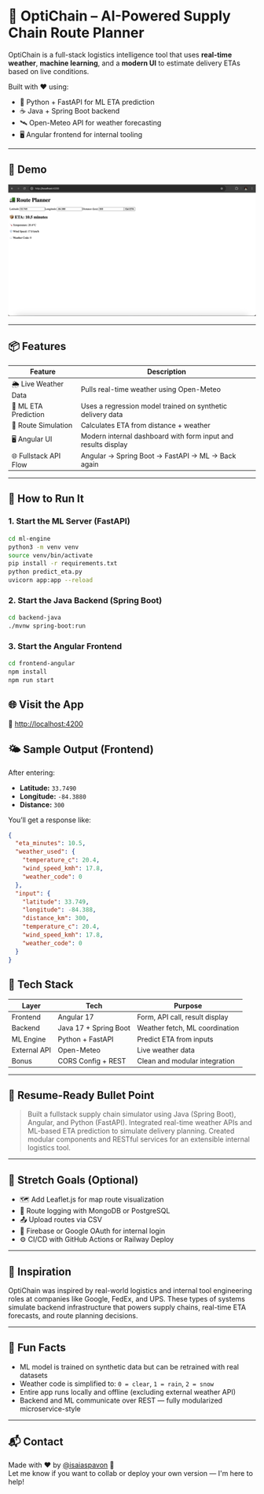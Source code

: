 # 🚛 OptiChain – AI-Powered Supply Chain Route Planner

OptiChain is a full-stack logistics intelligence tool that uses **real-time weather**, **machine learning**, and a **modern UI** to estimate delivery ETAs based on live conditions.

Built with ❤️ using:
- 🧠 Python + FastAPI for ML ETA prediction
- ☕ Java + Spring Boot backend
- 🛰️ Open-Meteo API for weather forecasting
- 🖥️ Angular frontend for internal tooling

---

## 📸 Demo

![OptiChain Screenshot](https://github.com/isaiaspavon/optichain/blob/dea7957c2ee1c9698eb80e586c1abf0fd2c5b504/optichain_screenshot.png)

---

## 📦 Features

| Feature | Description |
|--------|-------------|
| 🌦️ Live Weather Data | Pulls real-time weather using Open-Meteo |
| 🧠 ML ETA Prediction | Uses a regression model trained on synthetic delivery data |
| 🚚 Route Simulation | Calculates ETA from distance + weather |
| 🖥️ Angular UI | Modern internal dashboard with form input and results display |
| 🌐 Fullstack API Flow | Angular → Spring Boot → FastAPI → ML → Back again |

---

## 🚀 How to Run It

### 1. Start the ML Server (FastAPI)
```bash
cd ml-engine
python3 -m venv venv
source venv/bin/activate
pip install -r requirements.txt
python predict_eta.py
uvicorn app:app --reload
```

### 2. Start the Java Backend (Spring Boot)

```bash
cd backend-java
./mvnw spring-boot:run
```

### 3. Start the Angular Frontend
```bash
cd frontend-angular
npm install
npm run start
```
## 🌐 Visit the App

📍 [http://localhost:4200](http://localhost:4200)

## 🌤️ Sample Output (Frontend)

After entering:

- **Latitude:** `33.7490`  
- **Longitude:** `-84.3880`  
- **Distance:** `300`

You’ll get a response like:

```json
{
  "eta_minutes": 10.5,
  "weather_used": {
    "temperature_c": 20.4,
    "wind_speed_kmh": 17.8,
    "weather_code": 0
  },
  "input": {
    "latitude": 33.749,
    "longitude": -84.388,
    "distance_km": 300,
    "temperature_c": 20.4,
    "wind_speed_kmh": 17.8,
    "weather_code": 0
  }
}
```

## 🧠 Tech Stack

| Layer         | Tech                     | Purpose                          |
|---------------|--------------------------|----------------------------------|
| Frontend      | Angular 17               | Form, API call, result display   |
| Backend       | Java 17 + Spring Boot    | Weather fetch, ML coordination   |
| ML Engine     | Python + FastAPI         | Predict ETA from inputs          |
| External API  | Open-Meteo               | Live weather data                |
| Bonus         | CORS Config + REST       | Clean and modular integration    |

---

## 💼 Resume-Ready Bullet Point

> Built a fullstack supply chain simulator using Java (Spring Boot), Angular, and Python (FastAPI). Integrated real-time weather APIs and ML-based ETA prediction to simulate delivery planning. Created modular components and RESTful services for an extensible internal logistics tool.

---

## 📌 Stretch Goals (Optional)

- 🗺️ Add Leaflet.js for map route visualization  
- 🧾 Route logging with MongoDB or PostgreSQL  
- 📤 Upload routes via CSV  
- 🔐 Firebase or Google OAuth for internal login  
- ⚙️ CI/CD with GitHub Actions or Railway Deploy

---

## 🧠 Inspiration

OptiChain was inspired by real-world logistics and internal tool engineering roles at companies like Google, FedEx, and UPS. These types of systems simulate backend infrastructure that powers supply chains, real-time ETA forecasts, and route planning decisions.

---

## 🧪 Fun Facts

- ML model is trained on synthetic data but can be retrained with real datasets  
- Weather code is simplified to: `0 = clear`, `1 = rain`, `2 = snow`  
- Entire app runs locally and offline (excluding external weather API)  
- Backend and ML communicate over REST — fully modularized microservice-style

---

## 📬 Contact

Made with ❤️ by [@isaiaspavon](https://github.com/isaiaspavon) 💪  
Let me know if you want to collab or deploy your own version — I'm here to help!

